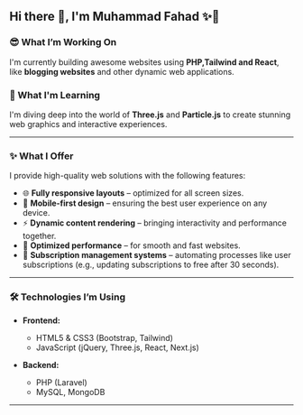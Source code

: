 ## Hi there 👋, I'm **Muhammad Fahad** ✨🏀

### 😎 What I’m Working On
I'm currently building awesome websites using **PHP,Tailwind and React**, like **blogging websites** and other dynamic web applications.

### 🧠 What I'm Learning
I'm diving deep into the world of **Three.js** and **Particle.js** to create stunning web graphics and interactive experiences.

---

### ✨ What I Offer
I provide high-quality web solutions with the following features:
- 🌐 **Fully responsive layouts** – optimized for all screen sizes.
- 📱 **Mobile-first design** – ensuring the best user experience on any device.
- ⚡ **Dynamic content rendering** – bringing interactivity and performance together.
- 🚀 **Optimized performance** – for smooth and fast websites.
- 🔄 **Subscription management systems** – automating processes like user subscriptions (e.g., updating subscriptions to free after 30 seconds).

---

### 🛠️ Technologies I’m Using

- **Frontend:**
  - HTML5 & CSS3 (Bootstrap, Tailwind)
  - JavaScript (jQuery, Three.js, React, Next.js)
  
- **Backend:**
  - PHP (Laravel)
  - MySQL, MongoDB
  
---

<!-- Uncomment below to provide more details or showcase projects -->

<!-- 
🔭 **I’m currently working on**: Backend systems with Laravel and responsive frontend designs. 

🌱 **Learning**: Exploring Three.js and how to leverage Particle.js for visual effects.

👯 **Looking to collaborate on**: Backend-heavy projects with advanced database management.

📫 **Reach me**: You can contact me at [your-email@example.com](mailto:your-email@example.com)

⚡ **Fun fact**: I love playing basketball when I'm not coding!
-->

